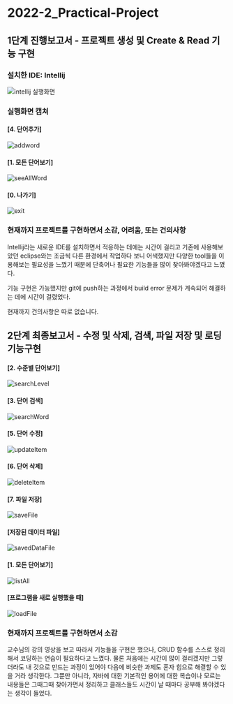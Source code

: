 # 2022-2_Practical-Project
## 1단계 진행보고서 - 프로젝트 생성 및 Create & Read 기능 구현

### 설치한 IDE: Intellij

![intellij 실행화면](https://user-images.githubusercontent.com/103713433/188272380-11f45a64-73f4-4d24-8065-fc44b0d215b9.png)

### 실행화면 캡쳐

#### [4. 단어추가]

![addword](https://github.com/YujinKim164/2022-2_Practical-Project/blob/main/screenshots/addWord.JPG)

#### [1. 모든 단어보기] 

![seeAllWord](https://github.com/YujinKim164/2022-2_Practical-Project/blob/main/screenshots/%EB%AA%A8%EB%93%A0%EB%8B%A8%EC%96%B4%EB%B3%B4%EA%B8%B0.JPG?raw=true)

#### [0. 나가기]

![exit](https://github.com/YujinKim164/2022-2_Practical-Project/blob/main/screenshots/end.JPG?raw=true)

### 현재까지 프로젝트를 구현하면서 소감, 어려움, 또는 건의사항

Intellij라는 새로운 IDE를 설치하면서 적응하는 데에는 시간이 걸리고 기존에 사용해보았던 eclipse와는 조금씩 다른 환경에서 작업하다 보니 어색했지만
다양한 tool들을 이용해보는 필요성을 느꼈기 때문에 단축어나 필요한 기능들을 많이 찾아봐야겠다고 느꼈다.

기능 구현은 가능했지만 git에 push하는 과정에서 build error 문제가 계속되어 해결하는 데에 시간이 걸렸었다.

현재까지 건의사항은 따로 없습니다.



## 2단계 최종보고서 - 수정 및 삭제, 검색, 파일 저장 및 로딩 기능구현
#### [2. 수준별 단어보기]

![searchLevel](https://raw.githubusercontent.com/YujinKim164/2022-2_Practical-Project/dd0855234111d0fa4020fb52448e6e5102747ebe/screenshots/%EC%88%98%EC%A4%80%EB%B3%84%20%EB%8B%A8%EC%96%B4%EB%B3%B4%EA%B8%B0.JPG)

#### [3. 단어 검색]

![searchWord](https://github.com/YujinKim164/2022-2_Practical-Project/blob/main/screenshots/%EB%8B%A8%EC%96%B4%20%EA%B2%80%EC%83%89.JPG?raw=true)

#### [5. 단어 수정]

![updateItem](https://github.com/YujinKim164/2022-2_Practical-Project/blob/main/screenshots/%EB%8B%A8%EC%96%B4%20%EC%88%98%EC%A0%95.JPG?raw=true)

#### [6. 단어 삭제]

![deleteItem](https://github.com/YujinKim164/2022-2_Practical-Project/blob/main/screenshots/%EB%8B%A8%EC%96%B4%EC%82%AD%EC%A0%9C.JPG?raw=true)

#### [7. 파일 저장]

![saveFile](https://github.com/YujinKim164/2022-2_Practical-Project/blob/main/screenshots/%ED%8C%8C%EC%9D%BC%20%EC%A0%80%EC%9E%A5.JPG?raw=true)

#### [저장된 데이터 파일]
![savedDataFile](https://github.com/YujinKim164/2022-2_Practical-Project/blob/main/screenshots/%EB%8D%B0%EC%9D%B4%ED%84%B0%20%ED%8C%8C%EC%9D%BC.JPG?raw=true)

#### [1. 모든 단어보기]
![listAll](https://github.com/YujinKim164/2022-2_Practical-Project/blob/main/screenshots/allData.JPG?raw=true)

#### [프로그램을 새로 실행했을 때]
![loadFile](https://github.com/YujinKim164/2022-2_Practical-Project/blob/main/screenshots/%EB%AA%A8%EB%93%A0%20%EB%8B%A8%EC%96%B4%20%EB%B3%B4%EA%B8%B0.JPG?raw=true)

### 현재까지 프로젝트를 구현하면서 소감
교수님의 강의 영상을 보고 따라서 기능들을 구현은 했으나, CRUD 함수를 스스로 정리해서 코딩하는 연습이 필요하다고 느꼈다. 물론 처음에는 시간이 많이 걸리겠지만 그렇더라도 내 것으로 만드는 과정이 있어야 다음에 비슷한 과제도 혼자 힘으로 해결할 수 있을 거라 생각한다. 그뿐만 아니라, 자바에 대한 기본적인 용어에 대한 복습이나 모르는 내용들은 그때그때 찾아가면서 정리하고 클래스들도 시간이 날 때마다 공부해 봐야겠다는 생각이 들었다.  
